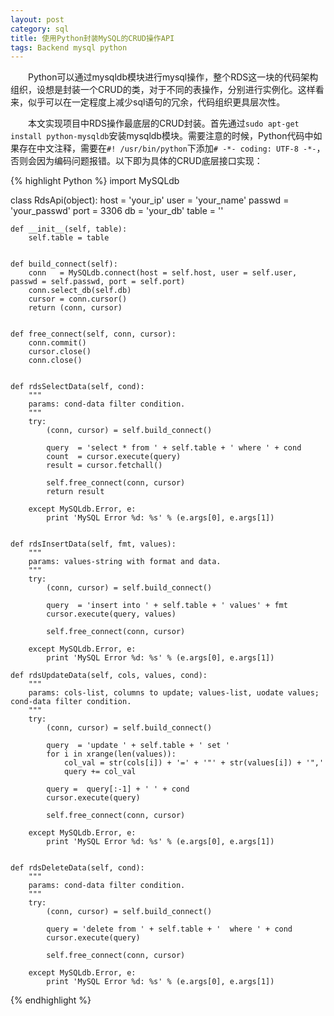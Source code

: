 ```yaml
---
layout: post
category: sql
title: 使用Python封装MySQL的CRUD操作API
tags: Backend mysql python
---
```


&emsp;&emsp;Python可以通过mysqldb模块进行mysql操作，整个RDS这一块的代码架构组织，设想是封装一个CRUD的类，对于不同的表操作，分别进行实例化。这样看来，似乎可以在一定程度上减少sql语句的冗余，代码组织更具层次性。

<!--more-->

&emsp;&emsp;本文实现项目中RDS操作最底层的CRUD封装。首先通过`sudo apt-get install python-mysqldb`安装mysqldb模块。需要注意的时候，Python代码中如果存在中文注释，需要在`#! /usr/bin/python`下添加`# -*- coding: UTF-8 -*-`，否则会因为编码问题报错。以下即为具体的CRUD底层接口实现：


{% highlight Python %}
import MySQLdb

class RdsApi(object):
    host   = 'your_ip'
    user   = 'your_name'
    passwd = 'your_passwd'
    port   = 3306
    db     = 'your_db' 
    table  = ''

 	def __init__(self, table):
        self.table = table


 	def build_connect(self):
        conn   = MySQLdb.connect(host = self.host, user = self.user, passwd = self.passwd, port = self.port)
        conn.select_db(self.db)                                                                                                                                                         
        cursor = conn.cursor()
        return (conn, cursor)


    def free_connect(self, conn, cursor):
        conn.commit()
        cursor.close()
        conn.close()


	def rdsSelectData(self, cond):
        """
        params: cond-data filter condition.
        """
        try:
            (conn, cursor) = self.build_connect()
            
            query  = 'select * from ' + self.table + ' where ' + cond
            count  = cursor.execute(query)
            result = cursor.fetchall()
            
            self.free_connect(conn, cursor)            
            return result
        
        except MySQLdb.Error, e:
            print 'MySQL Error %d: %s' % (e.args[0], e.args[1])


    def rdsInsertData(self, fmt, values):
        """
        params: values-string with format and data.
        """
        try:
            (conn, cursor) = self.build_connect()
            
            query  = 'insert into ' + self.table + ' values' + fmt
            cursor.execute(query, values)
       
            self.free_connect(conn, cursor)            
        
        except MySQLdb.Error, e:
            print 'MySQL Error %d: %s' % (e.args[0], e.args[1])

 	def rdsUpdateData(self, cols, values, cond):
        """
        params: cols-list, columns to update; values-list, uodate values; cond-data filter condition.
        """
        try:
            (conn, cursor) = self.build_connect()
            
            query  = 'update ' + self.table + ' set '
            for i in xrange(len(values)):
                col_val = str(cols[i]) + '=' + '"' + str(values[i]) + '",'    
                query += col_val
            
            query =  query[:-1] + ' ' + cond
            cursor.execute(query)
        
            self.free_connect(conn, cursor)            
        
        except MySQLdb.Error, e:
            print 'MySQL Error %d: %s' % (e.args[0], e.args[1])


    def rdsDeleteData(self, cond):
        """
        params: cond-data filter condition.
        """
        try:
            (conn, cursor) = self.build_connect()
            
            query = 'delete from ' + self.table + '  where ' + cond
            cursor.execute(query)
        
            self.free_connect(conn, cursor)            

        except MySQLdb.Error, e:
            print 'MySQL Error %d: %s' % (e.args[0], e.args[1])       
{% endhighlight %}
                    